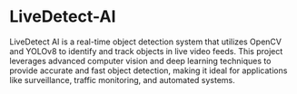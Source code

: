 # LiveDetect-AI
LiveDetect AI is a real-time object detection system that utilizes OpenCV and YOLOv8 to identify and track objects in live video feeds. This project leverages advanced computer vision and deep learning techniques to provide accurate and fast object detection, making it ideal for applications like surveillance, traffic monitoring, and automated systems.
